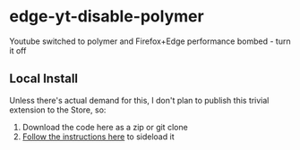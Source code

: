 # edge-yt-disable-polymer
Youtube switched to polymer and Firefox+Edge performance bombed - turn it off

## Local Install
Unless there's actual demand for this, I don't plan to publish this trivial extension to the Store, so:
1. Download the code here as a zip or git clone
2. [Follow the instructions here](https://docs.microsoft.com/en-us/microsoft-edge/extensions/guides/adding-and-removing-extensions) to sideload it

